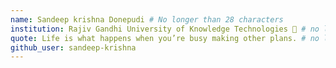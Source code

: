 ```yaml
---
name: Sandeep krishna Donepudi # No longer than 28 characters
institution: Rajiv Gandhi University of Knowledge Technologies 🚩 # no longer than 58 characters
quote: Life is what happens when you’re busy making other plans. # no longer than 100 characters, avoid using quotes(") to guarantee the format remains the same.
github_user: sandeep-krishna
---
```


